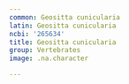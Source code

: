 ```yaml
---
common: Geositta cunicularia
latin: Geositta cunicularia
ncbi: '265634'
title: Geositta cunicularia
group: Vertebrates
image: .na.character

---
```

